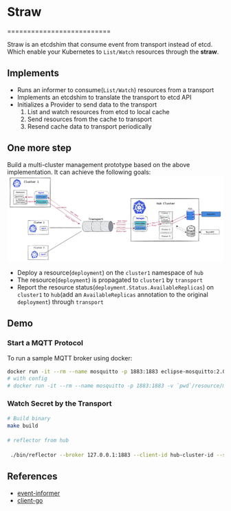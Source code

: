 # Straw

==========================

Straw is an etcdshim that consume event from transport instead of etcd. Which enable your Kubernetes to `List/Watch` resources through the **straw**.

## Implements

- Runs an informer to consume(`List/Watch`) resources from a transport
- Implements an etcdshim to translate the transport to etcd API
- Initializes a Provider to send data to the transport
  1. List and watch resources from etcd to local cache
  2. Send resources from the cache to transport
  3. Resend cache data to transport periodically


## One more step

Build a multi-cluster management prototype based on the above implementation. It can achieve the following goals:
![resync](./docs/images/multi-cluster-management.png)

- Deploy a resource(`deployment`) on the `cluster1` namespace of `hub`
- The resource(`deployment`) is propagated to `cluster1` by `transport`
- Report the resource status(`deployment.Status.AvailableReplicas`) on `cluster1` to `hub`(add an `AvailableReplicas` annotation to the original `deployment`) through `transport`


## Demo

### Start a MQTT Protocol

To run a sample MQTT broker using docker:

```bash
docker run -it --rm --name mosquitto -p 1883:1883 eclipse-mosquitto:2.0 mosquitto -c /mosquitto-no-auth.conf
# with config
# docker run -it --rm --name mosquitto -p 1883:1883 -v `pwd`/resource/mosquitto.conf:/mosquitto/config/mosquitto.conf eclipse-mosquitto
```

### Watch Secret by the Transport

```bash
# Build binary
make build

# reflector from hub

 ./bin/reflector --broker 127.0.0.1:1883 --client-id hub-cluster-id --send-topic /event/signal --receive-topic /event/payload
```


## References

- [event-informer](https://github.com/qiujian16/events-informer)
- [client-go](https://github.com/kubernetes/client-go/tree/master/tools/cache)